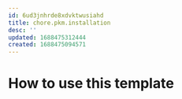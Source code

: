 ```yaml
---
id: 6ud3jnhrde8xdvktwusiahd
title: chore.pkm.installation
desc: ''
updated: 1688475312444
created: 1688475094571
---
```


# How to use this template


